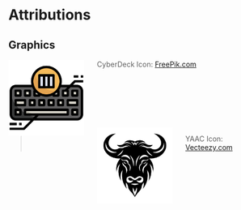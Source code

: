 <!-- ======================================== ATTRIBUTIONS.md Start ======================================== -->


<!-- ------------------------------ Intro Start ------------------------------ -->

# Attributions

<!-- ------------------------------ Intro End ------------------------------ -->


## Graphics

<img src="img/logos/cyberdeck-icon-512px.png" alt="CyberDeck Logo" align="left" style="margin-right: 25px" height=150>

> CyberDeck Icon: [FreePik.com](https://www.freepik.com/icon/column_5981970#fromView=search&page=1&position=21&uuid=cd0f616b-4fb2-4ea2-b273-e43aa49e0b56)

<br>
<br>
<br>
<br>
<br>
<br>

<img src="img/logos/vecteezy_black-vector-yak-head-icon-isolated-on-white-background_.jpg" alt="CyberDeck Logo" align="left" style="margin-right: 25px" height=150>

> YAAC Icon: [Vecteezy.com](https://www.vecteezy.com/)

<!-- ======================================== ATTRIBUTIONS.md Start ======================================== -->

